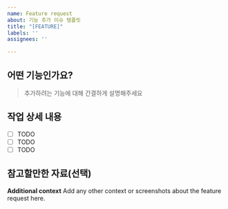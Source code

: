 ```yaml
---
name: Feature request
about: 기능 추가 이슈 템플릿
title: "[FEATURE]"
labels: ''
assignees: ''

---
```


## 어떤 기능인가요?

> 추가하려는 기능에 대해 간결하게 설명해주세요

## 작업 상세 내용

- [ ] TODO
- [ ] TODO
- [ ] TODO

## 참고할만한 자료(선택)

**Additional context**
Add any other context or screenshots about the feature request here.
